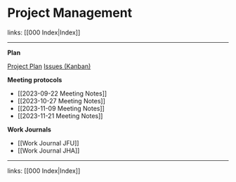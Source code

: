 # Project Management

links: [[000 Index|Index]]

---

**Plan**

[Project Plan](https://bernerfachhochschule-my.sharepoint.com/:x:/r/personal/habej2_bfh_ch/_layouts/15/Doc.aspx?sourcedoc=%7BE13507C3-F680-4B40-9CFA-542E1193BD82%7D&file=project_2_planung.xlsx&action=default&mobileredirect=true)
[Issues (Kanban)](https://gitlab.ti.bfh.ch/groups/project-2-zero-trust/-/boards/2384)

**Meeting protocols**

- [[2023-09-22 Meeting Notes]]
- [[2023-10-27 Meeting Notes]]
- [[2023-11-09 Meeting Notes]]
- [[2023-11-21 Meeting Notes]]

**Work Journals**

- [[Work Journal JFU]]
- [[Work Journal JHA]]

---
links: [[000 Index|Index]]